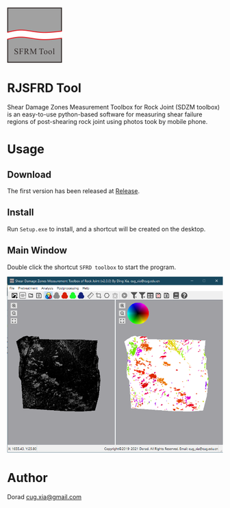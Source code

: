 ![](https://raw.githubusercontent.com/Doradx/RJSFRD-Tool/master/images/icons/logo.png)
# RJSFRD Tool
Shear Damage Zones Measurement Toolbox for Rock Joint (SDZM toolbox) is an easy-to-use python-based software for measuring shear failure regions of post-shearing rock joint using photos took by mobile phone.

# Usage
## Download
The first version has been released at [Release](https://github.com/Doradx/SDZM-Tool/releases/latest).
## Install
Run ```Setup.exe``` to install, and a shortcut will be created on the desktop.

## Main Window
Double click the shortcut ```SFRD toolbox``` to start the program.

![Main Window](https://github.com/Doradx/SDZMtoolbox/blob/master/static/MainWindow.png?raw=true)

# Author
Dorad
cug.xia@gmail.com
